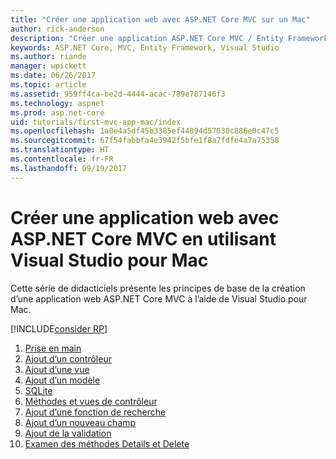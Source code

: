 ```yaml
---
title: "Créer une application web avec ASP.NET Core MVC sur un Mac"
author: rick-anderson
description: "Créer une application ASP.NET Core MVC / Entity Framework avec Visual Studio pour Mac"
keywords: ASP.NET Core, MVC, Entity Framework, Visual Studio
ms.author: riande
manager: wpickett
ms.date: 06/26/2017
ms.topic: article
ms.assetid: 959ff4ca-be2d-4444-acac-789e787146f3
ms.technology: aspnet
ms.prod: asp.net-core
uid: tutorials/first-mvc-app-mac/index
ms.openlocfilehash: 1a0e4a5df45b3385ef44894d57030c886e0c47c5
ms.sourcegitcommit: 67f54fabbfa4e3942f5bfe1f8a7fdfe4a7a75358
ms.translationtype: HT
ms.contentlocale: fr-FR
ms.lasthandoff: 09/19/2017
---
```

# <a name="create-a-web-app-with-aspnet-core-mvc-using-visual-studio-for-mac"></a>Créer une application web avec ASP.NET Core MVC en utilisant Visual Studio pour Mac

Cette série de didacticiels présente les principes de base de la création d’une application web ASP.NET Core MVC à l’aide de Visual Studio pour Mac. 

[!INCLUDE[consider RP](../../includes/razor.md)]

1. [Prise en main](start-mvc.md)
1. [Ajout d’un contrôleur](adding-controller.md)
1. [Ajout d’une vue](adding-view.md)
1. [Ajout d’un modèle](adding-model.md)
1. [SQLite](working-with-sql.md)
1. [Méthodes et vues de contrôleur](controller-methods-views.md)
1. [Ajout d’une fonction de recherche](search.md)
1. [Ajout d’un nouveau champ](new-field.md)
1. [Ajout de la validation](validation.md)
1. [Examen des méthodes Details et Delete](xref:tutorials/first-mvc-app/details)
